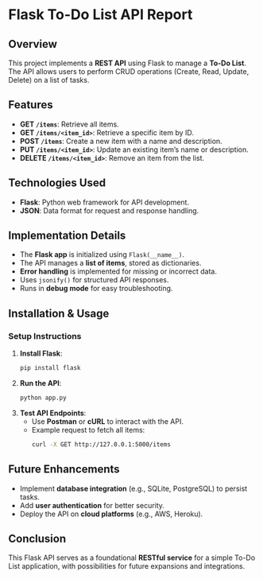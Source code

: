 # Flask To-Do List API Report

## Overview
This project implements a **REST API** using Flask to manage a **To-Do List**. The API allows users to perform CRUD operations (Create, Read, Update, Delete) on a list of tasks.

## Features
- **GET `/items`**: Retrieve all items.
- **GET `/items/<item_id>`**: Retrieve a specific item by ID.
- **POST `/items`**: Create a new item with a name and description.
- **PUT `/items/<item_id>`**: Update an existing item’s name or description.
- **DELETE `/items/<item_id>`**: Remove an item from the list.

## Technologies Used
- **Flask**: Python web framework for API development.
- **JSON**: Data format for request and response handling.

## Implementation Details
- The **Flask app** is initialized using `Flask(__name__)`.
- The API manages a **list of items**, stored as dictionaries.
- **Error handling** is implemented for missing or incorrect data.
- Uses `jsonify()` for structured API responses.
- Runs in **debug mode** for easy troubleshooting.

## Installation & Usage
### **Setup Instructions**
1. **Install Flask**:
   ```bash
   pip install flask
   ```
2. **Run the API**:
   ```bash
   python app.py
   ```
3. **Test API Endpoints**:
   - Use **Postman** or **cURL** to interact with the API.
   - Example request to fetch all items:
     ```bash
     curl -X GET http://127.0.0.1:5000/items
     ```

## Future Enhancements
- Implement **database integration** (e.g., SQLite, PostgreSQL) to persist tasks.
- Add **user authentication** for better security.
- Deploy the API on **cloud platforms** (e.g., AWS, Heroku).

## Conclusion
This Flask API serves as a foundational **RESTful service** for a simple To-Do List application, with possibilities for future expansions and integrations.

